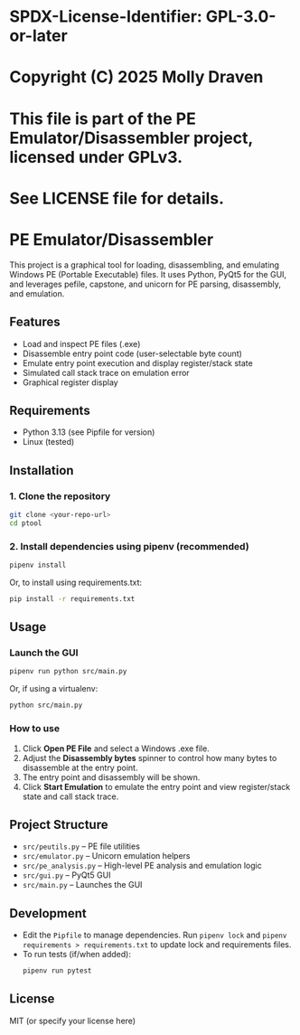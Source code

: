 # SPDX-License-Identifier: GPL-3.0-or-later
# Copyright (C) 2025 Molly Draven
# This file is part of the PE Emulator/Disassembler project, licensed under GPLv3.
# See LICENSE file for details.

# PE Emulator/Disassembler

This project is a graphical tool for loading, disassembling, and emulating Windows PE (Portable Executable) files. It uses Python, PyQt5 for the GUI, and leverages pefile, capstone, and unicorn for PE parsing, disassembly, and emulation.

## Features
- Load and inspect PE files (.exe)
- Disassemble entry point code (user-selectable byte count)
- Emulate entry point execution and display register/stack state
- Simulated call stack trace on emulation error
- Graphical register display

## Requirements
- Python 3.13 (see Pipfile for version)
- Linux (tested)

## Installation

### 1. Clone the repository
```zsh
git clone <your-repo-url>
cd ptool
```

### 2. Install dependencies using pipenv (recommended)
```zsh
pipenv install
```

Or, to install using requirements.txt:
```zsh
pip install -r requirements.txt
```

## Usage

### Launch the GUI
```zsh
pipenv run python src/main.py
```
Or, if using a virtualenv:
```zsh
python src/main.py
```

### How to use
1. Click **Open PE File** and select a Windows .exe file.
2. Adjust the **Disassembly bytes** spinner to control how many bytes to disassemble at the entry point.
3. The entry point and disassembly will be shown.
4. Click **Start Emulation** to emulate the entry point and view register/stack state and call stack trace.

## Project Structure
- `src/peutils.py` – PE file utilities
- `src/emulator.py` – Unicorn emulation helpers
- `src/pe_analysis.py` – High-level PE analysis and emulation logic
- `src/gui.py` – PyQt5 GUI
- `src/main.py` – Launches the GUI

## Development
- Edit the `Pipfile` to manage dependencies. Run `pipenv lock` and `pipenv requirements > requirements.txt` to update lock and requirements files.
- To run tests (if/when added):
  ```zsh
  pipenv run pytest
  ```

## License
MIT (or specify your license here)